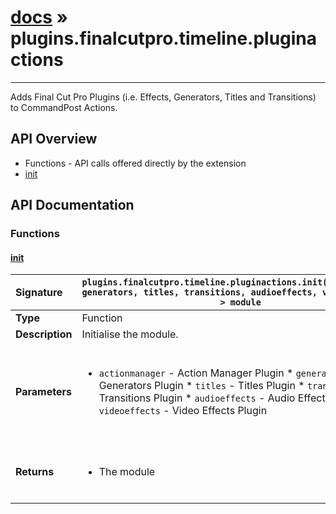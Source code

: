 # [docs](index.md) » plugins.finalcutpro.timeline.pluginactions
---

Adds Final Cut Pro Plugins (i.e. Effects, Generators, Titles and Transitions) to CommandPost Actions.

## API Overview
* Functions - API calls offered directly by the extension
 * [init](#init)

## API Documentation

### Functions

#### [init](#init)
| <span style="float: left;">**Signature**</span> | <span style="float: left;">`plugins.finalcutpro.timeline.pluginactions.init(actionmanager, generators, titles, transitions, audioeffects, videoeffects) -> module` </span>                                                          |
| -----------------------------------------------------|---------------------------------------------------------------------------------------------------------|
| **Type**                                             | Function                                                                                         |
| **Description**                                      | Initialise the module.                                                                                         |
| **Parameters**                                       | <ul><br /><li><code>actionmanager</code> - Action Manager Plugin * <code>generators</code> - Generators Plugin * <code>titles</code> - Titles Plugin * <code>transitions</code> - Transitions Plugin * <code>audioeffects</code> - Audio Effects Plugin * <code>videoeffects</code> - Video Effects Plugin</li><br /></ul>                                        |
| **Returns**                                          | <ul><br /><li>The module</li><br /></ul>                                           |


